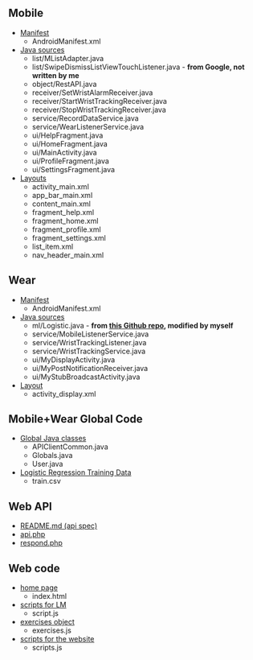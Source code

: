 ## Mobile
- [Manifest](https://github.com/uml-ubicomp-2016-spring/wrkr/blob/master/app/Wrkr/mobile/src/main/AndroidManifest.xml)
  - AndroidManifest.xml
- [Java sources](https://github.com/uml-ubicomp-2016-spring/wrkr/tree/master/app/Wrkr/mobile/src/main/java/edu/uml/cs/mstowell/wrkr)
  - list/MListAdapter.java
  - list/SwipeDismissListViewTouchListener.java - **from Google, not written by me**
  - object/RestAPI.java
  - receiver/SetWristAlarmReceiver.java
  - receiver/StartWristTrackingReceiver.java
  - receiver/StopWristTrackingReceiver.java
  - service/RecordDataService.java
  - service/WearListenerService.java
  - ui/HelpFragment.java
  - ui/HomeFragment.java
  - ui/MainActivity.java
  - ui/ProfileFragment.java
  - ui/SettingsFragment.java
- [Layouts](https://github.com/uml-ubicomp-2016-spring/wrkr/tree/master/app/Wrkr/mobile/src/main/res/layout)
  - activity_main.xml
  - app_bar_main.xml
  - content_main.xml
  - fragment_help.xml
  - fragment_home.xml
  - fragment_profile.xml
  - fragment_settings.xml
  - list_item.xml
  - nav_header_main.xml

## Wear
- [Manifest](https://github.com/uml-ubicomp-2016-spring/wrkr/blob/master/app/Wrkr/wear/src/main/AndroidManifest.xml)
  - AndroidManifest.xml
- [Java sources](https://github.com/uml-ubicomp-2016-spring/wrkr/tree/master/app/Wrkr/wear/src/main/java/edu/uml/cs/mstowell/wrkr)
  - ml/Logistic.java - **from [this Github repo](https://github.com/tpeng/logistic-regression), modified by myself**
  - service/MobileListenerService.java
  - service/WristTrackingListener.java
  - service/WristTrackingService.java
  - ui/MyDisplayActivity.java
  - ui/MyPostNotificationReceiver.java
  - ui/MyStubBroadcastActivity.java
- [Layout](https://github.com/uml-ubicomp-2016-spring/wrkr/blob/master/app/Wrkr/wear/src/main/res/layout/activity_display.xml)
  - activity_display.xml

## Mobile+Wear Global Code
- [Global Java classes](https://github.com/uml-ubicomp-2016-spring/wrkr/blob/master/app/WrkrLib/wrkrlib/src/main/java/edu/uml/cs/mstowell/wrkrlib/common/)
  - APIClientCommon.java
  - Globals.java
  - User.java
- [Logistic Regression Training Data](https://github.com/uml-ubicomp-2016-spring/wrkr/blob/master/app/WrkrLib/wrkrlib/src/main/res/raw/train.csv)
  - train.csv

## Web API
- [README.md (api spec)](https://github.com/uml-ubicomp-2016-spring/wrkr/blob/master/api/README.md)
- [api.php](https://github.com/uml-ubicomp-2016-spring/wrkr/blob/master/api/api.php)
- [respond.php](https://github.com/uml-ubicomp-2016-spring/wrkr/blob/master/api/respond.php)

## Web code
- [home page](https://github.com/uml-ubicomp-2016-spring/wrkr/blob/master/web/Website/index.html)
  - index.html
- [scripts for LM](https://github.com/uml-ubicomp-2016-spring/wrkr/blob/master/web/Leap-Motion/js/script.js)
  - script.js
- [exercises object](https://github.com/uml-ubicomp-2016-spring/wrkr/blob/master/web/Leap-Motion/js/exercises.js)
  - exercises.js
- [scripts for the website](https://github.com/uml-ubicomp-2016-spring/wrkr/blob/master/web/Website/js/scripts.js)
  - scripts.js
